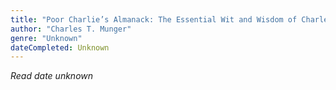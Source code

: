 ```yaml
---
title: "Poor Charlie’s Almanack: The Essential Wit and Wisdom of Charles T. Munger"
author: "Charles T. Munger"
genre: "Unknown"
dateCompleted: Unknown
---
```


*Read date unknown*

